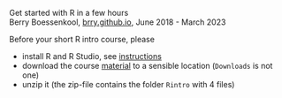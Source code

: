 Get started with R in a few hours  
Berry Boessenkool, [brry.github.io](https://brry.github.io/), June 2018 - March 2023

Before your short R intro course, please

- install R and R Studio, see [instructions](https://bookdown.org/brry/course/install.html)
- download the course [material](https://github.com/brry/hour/raw/master/Material/Rintro.zip) to a sensible location (`Downloads` is not one)
- unzip it (the zip-file contains the folder `Rintro` with 4 files)

